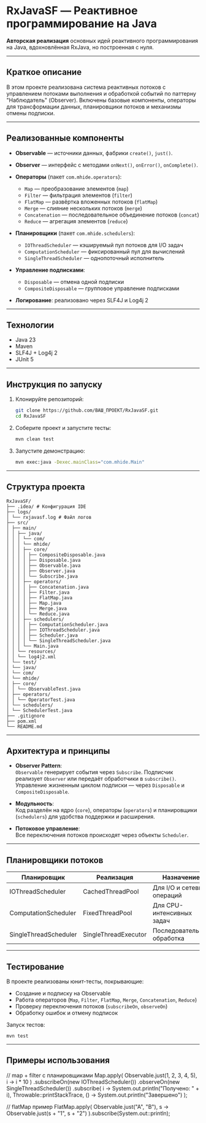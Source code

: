 # RxJavaSF — Реактивное программирование на Java

**Авторская реализация** основных идей реактивного программирования на Java, вдохновлённая RxJava, но построенная с нуля.

---

## Краткое описание

В этом проекте реализована система реактивных потоков с управлением потоками выполнения и обработкой событий по паттерну "Наблюдатель" (Observer). Включены базовые компоненты, операторы для трансформации данных, планировщики потоков и механизмы отмены подписки.

---

## Реализованные компоненты

- **Observable** — источники данных, фабрики `create()`, `just()`.
- **Observer** — интерфейс с методами `onNext()`, `onError()`, `onComplete()`.
- **Операторы** (пакет `com.mhide.operators`):

  - `Map` — преобразование элементов (`map`)
  - `Filter` — фильтрация элементов (`filter`)
  - `FlatMap` — развёртка вложенных потоков (`flatMap`)
  - `Merge` — слияние нескольких потоков (`merge`)
  - `Concatenation` — последовательное объединение потоков (`concat`)
  - `Reduce` — агрегация элементов (`reduce`)

- **Планировщики** (пакет `com.mhide.schedulers`):

  - `IOThreadScheduler` — кэшируемый пул потоков для I/O задач
  - `ComputationScheduler` — фиксированный пул для вычислений
  - `SingleThreadScheduler` — однопоточный исполнитель

- **Управление подписками**:

  - `Disposable` — отмена одной подписки
  - `CompositeDisposable` — групповое управление подписками

- **Логирование**: реализовано через SLF4J и Log4j 2

---

## Технологии

- Java 23
- Maven
- SLF4J + Log4j 2
- JUnit 5

---

## Инструкция по запуску

1. Клонируйте репозиторий:

   ```bash
   git clone https://github.com/ВАШ_ПРОЕКТ/RxJavaSF.git
   cd RxJavaSF
   ```

2. Соберите проект и запустите тесты:

   ```bash
   mvn clean test
   ```

3. Запустите демонстрацию:

   ```bash
   mvn exec:java -Dexec.mainClass="com.mhide.Main"
   ```

---

## Структура проекта

```
RxJavaSF/
├── .idea/ # Конфигурация IDE
├── logs/
│ └── rxjavasf.log # Файл логов
├── src/
│ ├── main/
│ │ ├── java/
│ │ │ └── com/
│ │ │ └── mhide/
│ │ │ ├── core/
│ │ │ │ ├── CompositeDisposable.java
│ │ │ │ ├── Disposable.java
│ │ │ │ ├── Observable.java
│ │ │ │ ├── Observer.java
│ │ │ │ └── Subscribe.java
│ │ │ ├── operators/
│ │ │ │ ├── Concatenation.java
│ │ │ │ ├── Filter.java
│ │ │ │ ├── FlatMap.java
│ │ │ │ ├── Map.java
│ │ │ │ ├── Merge.java
│ │ │ │ └── Reduce.java
│ │ │ ├── schedulers/
│ │ │ │ ├── ComputationScheduler.java
│ │ │ │ ├── IOThreadScheduler.java
│ │ │ │ ├── Scheduler.java
│ │ │ │ └── SingleThreadScheduler.java
│ │ │ └── Main.java
│ │ └── resources/
│ │ └── log4j2.xml
│ └── test/
│ └── java/
│ └── com/
│ └── mhide/
│ ├── core/
│ │ └── ObservableTest.java
│ ├── operators/
│ │ └── OperatorTest.java
│ └── schedulers/
│ └── SchedulerTest.java
├── .gitignore
├── pom.xml
└── README.md
```
---

## Архитектура и принципы

- **Observer Pattern**:  
  `Observable` генерирует события через `Subscribe`. Подписчик реализует `Observer` или передаёт обработчики в `subscribe()`. Управление жизненным циклом подписки — через `Disposable` и `CompositeDisposable`.

- **Модульность**:  
  Код разделён на ядро (`core`), операторы (`operators`) и планировщики (`schedulers`) для удобства поддержки и расширения.

- **Потоковое управление**:  
  Все переключения потоков происходят через объекты `Scheduler`.

---

## Планировщики потоков

| Планировщик          | Реализация                 | Назначение                   |
|----------------------|----------------------------|------------------------------|
| IOThreadScheduler    | CachedThreadPool           | Для I/O и сетевых операций   |
| ComputationScheduler | FixedThreadPool            | Для CPU-интенсивных задач    |
| SingleThreadScheduler| SingleThreadExecutor       | Последовательная обработка   |

---

## Тестирование

В проекте реализованы юнит-тесты, покрывающие:

- Создание и подписку на Observable
- Работа операторов (`Map`, `Filter`, `FlatMap`, `Merge`, `Concatenation`, `Reduce`)
- Проверку переключения потоков (`subscribeOn`, `observeOn`)
- Обработку ошибок и отмену подписок

Запуск тестов:
```
mvn test
```
---

## Примеры использования

// map + filter с планировщиками
Map.apply(
Observable.just(1, 2, 3, 4, 5),
i -> i * 10
)
.subscribeOn(new IOThreadScheduler())
.observeOn(new SingleThreadScheduler())
.subscribe(
i -> System.out.println("Получено: " + i),
Throwable::printStackTrace,
() -> System.out.println("Завершено")
);

// flatMap пример
FlatMap.apply(
Observable.just("A", "B"),
s -> Observable.just(s + "1", s + "2")
).subscribe(System.out::println);
